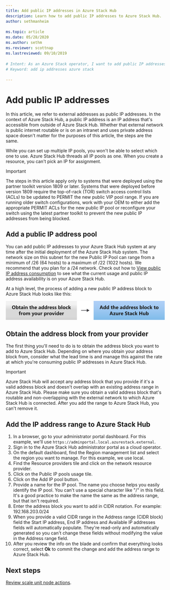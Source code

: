 ```yaml
---
title: Add public IP addresses in Azure Stack Hub 
description: Learn how to add public IP addresses to Azure Stack Hub.  
author: sethmanheim

ms.topic: article
ms.date: 05/28/2020
ms.author: sethm
ms.reviewer: scottnap
ms.lastreviewed: 09/10/2019

# Intent: As an Azure Stack operator, I want to add public IP addresses to my Azure Stack network.
# Keyword: add ip addresses azure stack

---
```


# Add public IP addresses

In this article, we refer to external addresses as public IP addresses. In the context of Azure Stack Hub, a public IP address is an IP address that's accessible from outside of Azure Stack Hub. Whether that external network is public internet routable or is on an intranet and uses private address space doesn't matter for the purposes of this article, the steps are the same. 

While you can set up multiple IP pools, you won't be able to select which one to use. Azure Stack Hub threads all IP pools as one. When you create a resource, you can't pick an IP for assignment.

> [!IMPORTANT]
> The steps in this article apply only to systems that were deployed using the partner toolkit version 1809 or later. Systems that were deployed before version 1809 require the top-of-rack (TOR) switch access control lists (ACLs) to be updated to PERMIT the new public VIP pool range. If you are running older switch configurations, work with your OEM to either add the appropriate PERMIT ACLs for the new public IP pool or reconfigure your switch using the latest partner toolkit to prevent the new public IP addresses from being blocked.

## Add a public IP address pool
You can add public IP addresses to your Azure Stack Hub system at any time after the initial deployment of the Azure Stack Hub system. The network size on this subnet for the new Public IP Pool can range from a minimum of /26 (64 hosts) to a maximum of /22 (1022 hosts). We recommend that you plan for a /24 network.
Check out how to [View public IP address consumption](azure-stack-viewing-public-ip-address-consumption.md) to see what the current usage and public IP address availability is on your Azure Stack Hub.

At a high level, the process of adding a new public IP address block to Azure Stack Hub looks like this:

 ![Add IP flow](media/azure-stack-add-ips/flow.svg)

## Obtain the address block from your provider
The first thing you'll need to do is to obtain the address block you want to add to Azure Stack Hub. Depending on where you obtain your address block from, consider what the lead time is and manage this against the rate at which you're consuming public IP addresses in Azure Stack Hub.

> [!IMPORTANT]
> Azure Stack Hub will accept any address block that you provide if it's a valid address block and doesn't overlap with an existing address range in Azure Stack Hub. Please make sure you obtain a valid address block that's routable and non-overlapping with the external network to which Azure Stack Hub is connected. After you add the range to Azure Stack Hub, you can't remove it.

## Add the IP address range to Azure Stack Hub

1. In a browser, go to your administrator portal dashboard. For this example, we'll use `https://adminportal.local.azurestack.external`.
2. Sign in to the Azure Stack Hub administrator portal as a cloud operator.
3. On the default dashboard, find the Region management list and select the region you want to manage. For this example, we use local.
4. Find the Resource providers tile and click on the network resource provider.
5. Click on the Public IP pools usage tile.
6. Click on the Add IP pool button.
7. Provide a name for the IP pool. The name you choose helps you easily identify the IP pool. You can't use a special character like "/" in this field. It's a good practice to make the name the same as the address range, but that isn't required.
8. Enter the address block you want to add in CIDR notation. For example: 192.168.203.0/24
9. When you provide a valid CIDR range in the Address range (CIDR block) field the Start IP address, End IP address and Available IP addresses fields will automatically populate. They're read-only and automatically generated so you can't change these fields without modifying the value in the Address range field.
10. After you review the info on the blade and confirm that everything looks correct, select **Ok** to commit the change and add the address range to Azure Stack Hub.


## Next steps 
[Review scale unit node actions](azure-stack-node-actions.md).
